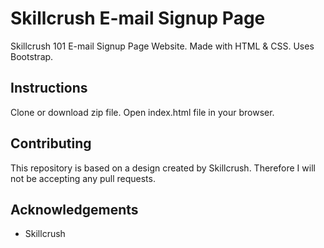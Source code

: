 # Skillcrush E-mail Signup Page
Skillcrush 101 E-mail Signup Page Website. Made with HTML & CSS. Uses Bootstrap.

## Instructions
Clone or download zip file. Open index.html file in your browser.

## Contributing
This repository is based on a design created by Skillcrush. Therefore I will not be accepting any pull requests.

## Acknowledgements
* Skillcrush
